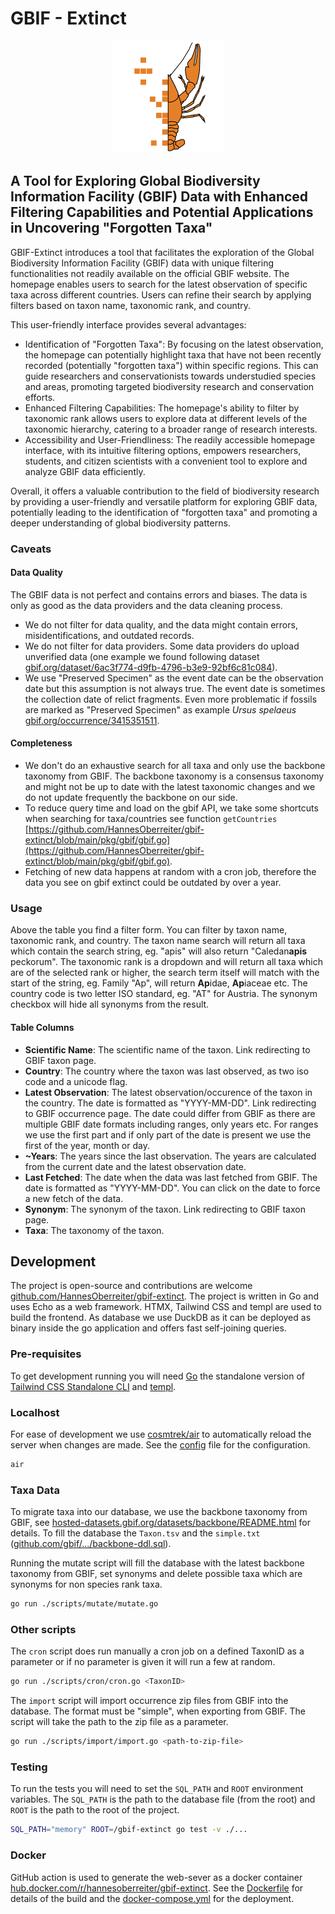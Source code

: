 # GBIF - Extinct

<p align="center">
  <img width="180" height="180" src="/assets/icons/apple-touch-icon-180x180.png">
</p>

## A Tool for Exploring Global Biodiversity Information Facility (GBIF) Data with Enhanced Filtering Capabilities and Potential Applications in Uncovering "Forgotten Taxa"

GBIF-Extinct introduces a tool that facilitates the exploration of the Global Biodiversity Information Facility (GBIF) data with unique filtering functionalities not readily available on the official GBIF website. The homepage enables users to search for the latest observation of specific taxa across different countries. Users can refine their search by applying filters based on taxon name, taxonomic rank, and country.

This user-friendly interface provides several advantages:

- Identification of "Forgotten Taxa": By focusing on the latest observation, the homepage can potentially highlight taxa that have not been recently recorded (potentially "forgotten taxa") within specific regions. This can guide researchers and conservationists towards understudied species and areas, promoting targeted biodiversity research and conservation efforts.
- Enhanced Filtering Capabilities: The homepage's ability to filter by taxonomic rank allows users to explore data at different levels of the taxonomic hierarchy, catering to a broader range of research interests.
- Accessibility and User-Friendliness: The readily accessible homepage interface, with its intuitive filtering options, empowers researchers, students, and citizen scientists with a convenient tool to explore and analyze GBIF data efficiently.

Overall, it offers a valuable contribution to the field of biodiversity research by providing a user-friendly and versatile platform for exploring GBIF data, potentially leading to the identification of "forgotten taxa" and promoting a deeper understanding of global biodiversity patterns.

### Caveats

#### Data Quality

The GBIF data is not perfect and contains errors and biases. The data is only as good as the data providers and the data cleaning process.

- We do not filter for data quality, and the data might contain errors, misidentifications, and outdated records.
- We do not filter for data providers. Some data providers do upload unverified data (one example we found following dataset [gbif.org/dataset/6ac3f774-d9fb-4796-b3e9-92bf6c81c084](https://www.gbif.org/dataset/6ac3f774-d9fb-4796-b3e9-92bf6c81c084)).
- We use "Preserved Specimen" as the event date can be the observation date but this assumption is not always true. The event date is sometimes the collection date of relict fragments. Even more problematic if fossils are marked as "Preserved Specimen" as example *Ursus spelaeus* [gbif.org/occurrence/3415351511](https://www.gbif.org/occurrence/3415351511).

#### Completeness

- We don't do an exhaustive search for all taxa and only use the backbone taxonomy from GBIF. The backbone taxonomy is a consensus taxonomy and might not be up to date with the latest taxonomic changes and we do not update frequently the backbone on our side.
- To reduce query time and load on the gbif API, we take some shortcuts when searching for taxa/countries see function `getCountries` [https://github.com/HannesOberreiter/gbif-extinct/blob/main/pkg/gbif/gbif.go](https://github.com/HannesOberreiter/gbif-extinct/blob/main/pkg/gbif/gbif.go).
- Fetching of new data happens at random with a cron job, therefore the data you see on gbif extinct could be outdated by over a year.

### Usage

Above the table you find a filter form. You can filter by taxon name, taxonomic rank, and country. The taxon name search will return all taxa which contain the search string, eg. "apis" will also return "Caledan**apis** peckorum". The taxonomic rank is a dropdown and will return all taxa which are of the selected rank or higher, the search term itself will match with the start of the string, eg. Family "Ap", will return **Ap**idae, **Ap**iaceae etc. The country code is two letter ISO standard, eg. "AT" for Austria. The synonym checkbox will hide all synonyms from the result.

#### Table Columns

- **Scientific Name**: The scientific name of the taxon. Link redirecting to GBIF taxon page.
- **Country**: The country where the taxon was last observed, as two iso code and a unicode flag.
- **Latest Observation**: The latest observation/occurence of the taxon in the country. The date is formatted as "YYYY-MM-DD". Link redirecting to GBIF occurrence page. The date could differ from GBIF as there are multiple GBIF date formats including ranges, only years etc. For ranges we use the first part and if only part of the date is present we use the first of the year, month or day.
- **~Years**: The years since the last observation. The years are calculated from the current date and the latest observation date.
- **Last Fetched**: The date when the data was last fetched from GBIF. The date is formatted as "YYYY-MM-DD". You can click on the date to force a new fetch of the data.
- **Synonym**: The synonym of the taxon. Link redirecting to GBIF taxon page.
- **Taxa**: The taxonomy of the taxon.

## Development

The project is open-source and contributions are welcome [github.com/HannesOberreiter/gbif-extinct](https://github.com/HannesOberreiter/gbif-extinct). The project is written in Go and uses Echo as a web framework. HTMX, Tailwind CSS and templ are used to build the frontend. As database we use DuckDB as it can be deployed as binary inside the go application and offers fast self-joining queries.

### Pre-requisites

To get development running you will need [Go](https://golang.org/doc/install) the standalone version of [Tailwind CSS Standalone CLI](https://tailwindcss.com/blog/standalone-cli) and [templ](https://templ.guide/).

### Localhost

For ease of development we use [cosmtrek/air](https://github.com/cosmtrek/air) to automatically reload the server when changes are made. See the [config](.air.toml) file for the configuration.

```bash
air
```

### Taxa Data

To migrate taxa into our database, we use the backbone taxonomy from GBIF, see [hosted-datasets.gbif.org/datasets/backbone/README.html](https://hosted-datasets.gbif.org/datasets/backbone/README.html) for details. To fill the database the `Taxon.tsv` and the `simple.txt` ([github.com/gbif/.../backbone-ddl.sql](https://github.com/gbif/checklistbank/blob/master/checklistbank-mybatis-service/src/main/resources/backbone-ddl.sql)).

Running the mutate script will fill the database with the latest backbone taxonomy from GBIF, set synonyms and delete possible taxa which are synonyms for non species rank taxa.

```bash
go run ./scripts/mutate/mutate.go
```

### Other scripts

The `cron` script does run manually a cron job on a defined TaxonID as a parameter or if no parameter is given it will run a few at random.

```bash
go run ./scripts/cron/cron.go <TaxonID>
```

The `import` script will import occurrence zip files from GBIF into the database. The format must be "simple", when exporting from GBIF. The script will take the path to the zip file as a parameter.

```bash
go run ./scripts/import/import.go <path-to-zip-file>
```

### Testing

To run the tests you will need to set the `SQL_PATH` and `ROOT` environment variables. The `SQL_PATH` is the path to the database file (from the root) and `ROOT` is the path to the root of the project.

```bash
SQL_PATH="memory" ROOT=/gbif-extinct go test -v ./...
```

### Docker

GitHub action is used to generate the web-sever as a docker container [hub.docker.com/r/hannesoberreiter/gbif-extinct](https://hub.docker.com/r/hannesoberreiter/gbif-extinct). See the [Dockerfile](Dockerfile) for details of the build and the [docker-compose.yml](docker-compose.yml) for the deployment.
